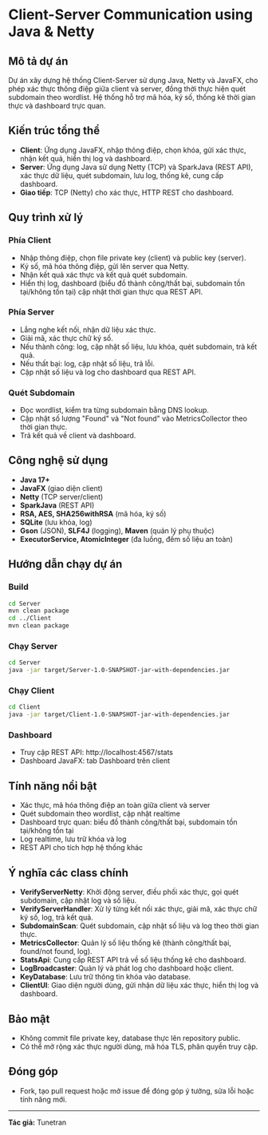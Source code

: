 # Client-Server Communication using Java & Netty

## Mô tả dự án

Dự án xây dựng hệ thống Client-Server sử dụng Java, Netty và JavaFX, cho phép xác thực thông điệp giữa client và server, đồng thời thực hiện quét subdomain theo wordlist. Hệ thống hỗ trợ mã hóa, ký số, thống kê thời gian thực và dashboard trực quan.

## Kiến trúc tổng thể

- **Client**: Ứng dụng JavaFX, nhập thông điệp, chọn khóa, gửi xác thực, nhận kết quả, hiển thị log và dashboard.
- **Server**: Ứng dụng Java sử dụng Netty (TCP) và SparkJava (REST API), xác thực dữ liệu, quét subdomain, lưu log, thống kê, cung cấp dashboard.
- **Giao tiếp**: TCP (Netty) cho xác thực, HTTP REST cho dashboard.

## Quy trình xử lý

### Phía Client
- Nhập thông điệp, chọn file private key (client) và public key (server).
- Ký số, mã hóa thông điệp, gửi lên server qua Netty.
- Nhận kết quả xác thực và kết quả quét subdomain.
- Hiển thị log, dashboard (biểu đồ thành công/thất bại, subdomain tồn tại/không tồn tại) cập nhật thời gian thực qua REST API.

### Phía Server
- Lắng nghe kết nối, nhận dữ liệu xác thực.
- Giải mã, xác thực chữ ký số.
- Nếu thành công: log, cập nhật số liệu, lưu khóa, quét subdomain, trả kết quả.
- Nếu thất bại: log, cập nhật số liệu, trả lỗi.
- Cập nhật số liệu và log cho dashboard qua REST API.

### Quét Subdomain
- Đọc wordlist, kiểm tra từng subdomain bằng DNS lookup.
- Cập nhật số lượng "Found" và "Not found" vào MetricsCollector theo thời gian thực.
- Trả kết quả về client và dashboard.

## Công nghệ sử dụng
- **Java 17+**
- **JavaFX** (giao diện client)
- **Netty** (TCP server/client)
- **SparkJava** (REST API)
- **RSA, AES, SHA256withRSA** (mã hóa, ký số)
- **SQLite** (lưu khóa, log)
- **Gson** (JSON), **SLF4J** (logging), **Maven** (quản lý phụ thuộc)
- **ExecutorService, AtomicInteger** (đa luồng, đếm số liệu an toàn)

## Hướng dẫn chạy dự án

### Build

```sh
cd Server
mvn clean package
cd ../Client
mvn clean package
```

### Chạy Server
```sh
cd Server
java -jar target/Server-1.0-SNAPSHOT-jar-with-dependencies.jar
```

### Chạy Client
```sh
cd Client
java -jar target/Client-1.0-SNAPSHOT-jar-with-dependencies.jar
```

### Dashboard
- Truy cập REST API: http://localhost:4567/stats
- Dashboard JavaFX: tab Dashboard trên client

## Tính năng nổi bật
- Xác thực, mã hóa thông điệp an toàn giữa client và server
- Quét subdomain theo wordlist, cập nhật realtime
- Dashboard trực quan: biểu đồ thành công/thất bại, subdomain tồn tại/không tồn tại
- Log realtime, lưu trữ khóa và log
- REST API cho tích hợp hệ thống khác

## Ý nghĩa các class chính

- **VerifyServerNetty**: Khởi động server, điều phối xác thực, gọi quét subdomain, cập nhật log và số liệu.
- **VerifyServerHandler**: Xử lý từng kết nối xác thực, giải mã, xác thực chữ ký số, log, trả kết quả.
- **SubdomainScan**: Quét subdomain, cập nhật số liệu và log theo thời gian thực.
- **MetricsCollector**: Quản lý số liệu thống kê (thành công/thất bại, found/not found, log).
- **StatsApi**: Cung cấp REST API trả về số liệu thống kê cho dashboard.
- **LogBroadcaster**: Quản lý và phát log cho dashboard hoặc client.
- **KeyDatabase**: Lưu trữ thông tin khóa vào database.
- **ClientUI**: Giao diện người dùng, gửi nhận dữ liệu xác thực, hiển thị log và dashboard.

## Bảo mật
- Không commit file private key, database thực lên repository public.
- Có thể mở rộng xác thực người dùng, mã hóa TLS, phân quyền truy cập.

## Đóng góp
- Fork, tạo pull request hoặc mở issue để đóng góp ý tưởng, sửa lỗi hoặc tính năng mới.

---

**Tác giả:** Tunetran